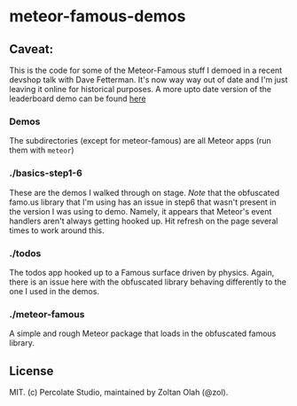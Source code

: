 meteor-famous-demos
===================

## Caveat:

This is the code for some of the Meteor-Famous stuff I demoed in a recent 
devshop talk with Dave Fetterman. It's now way way out of date and I'm just 
leaving it online for historical purposes. A more upto date version of the
leaderboard demo can be found [here](https://github.com/zol/meteor-famous-leaderboard) 

### Demos

The subdirectories (except for meteor-famous) are all Meteor apps (run them with `meteor`)

### ./basics-step1-6
These are the demos I walked through on stage. *Note* that the obfuscated famo.us library that I'm using has an issue in step6 that wasn't present in the version I was using to demo. Namely, it appears that Meteor's event handlers 
aren't always getting hooked up. Hit refresh on the page several times to work
around this.

### ./todos
The todos app hooked up to a Famous surface driven by physics. Again, there is an issue here with the obfuscated library behaving differently to the one I used in the demos.

### ./meteor-famous
A simple and rough Meteor package that loads in the obfuscated famous library.

## License 

MIT. (c) Percolate Studio, maintained by Zoltan Olah (@zol).
